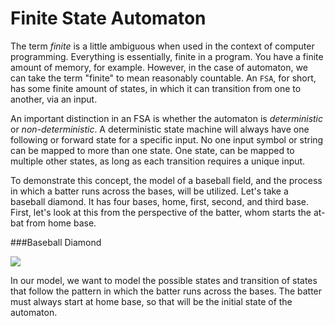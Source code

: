 # Finite State Automaton

The term *finite* is a little ambiguous when used in the context of computer programming. Everything is essentially, finite in a program. You have a finite amount of memory, for example. However, in the case of automaton, we can take the term "finite" to mean reasonably countable. An `FSA`, for short, has some finite amount of states, in which it can transition from one to another, via an input.

An important distinction in an FSA is whether the automaton is *deterministic* or *non-deterministic*. A deterministic state machine will always have one following or forward state for a specific input. No one input symbol or string can be mapped to more than one state. One state, can be mapped to multiple other states, as long as each transition requires a unique input.

To demonstrate this concept, the model of a baseball field, and the process in which a batter runs across the bases, will be utilized. Let's take a baseball diamond. It has four bases, home, first, second, and third base. First, let's look at this from the perspective of the batter, whom starts the at-bat from home base.

###Baseball Diamond


![](BaseballDiamond.png)

In our model, we want to model the possible states and transition of states that follow the pattern in which the batter runs across the bases. The batter must always start at home base, so that will be the initial state of the automaton.
